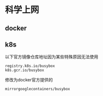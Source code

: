 # 科学上网

## docker







## k8s

以下官方镜像仓库地址因为某些特殊原因无法使用

```shell
registry.k8s.io/busybox
k8s.gcr.io/busybox
```



修改为docker官方提供的

```shell
mirrorgooglecontainers/busybox
```

